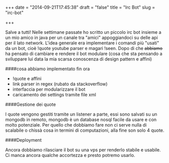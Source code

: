 +++
date = "2014-09-21T17:45:38"
draft = "false"
title = "Irc Bot"
slug = "irc-bot"

+++

Salve a tutti! Nelle settimane passate ho scritto un piccolo irc bot insieme a un mio amico in java per un canale tra "amici" appoggiandoci su delle api per il lato network. L'idea generale era implementare i comandi più "usati" da un bot, cioè !quote youtube parser e magari !seen. Dopo di che ~~abbiamo~~ ha pensato di cambiare e rendere il bot modulare (cosa che sta pensando a sviluppare lui data la mia scarsa conoscenza di design pattern e affini) 


####cosa abbiamo implementato fin ora
* !quote e affini
* link parser in regex (rubato da stackoverflow) 
* interfaccia per modularizzare il bot
* caricamento dei settings tramite file xml


####Gestione dei quote

I quote vengono gestiti tramite un listener a parte, essi sono salvati su un mongodb in remoto, mongodb è un database nosql facile da usare e con molto potenziale. Per quello che dobbiamo fare non ci serve nulla di scalabile o chissà cosa in termini di computazioni, alla fine son solo 4 quote. 

####Deployment 

Ancora dobbiamo rilasciare il bot su una vps per renderlo stabile e usabile. Ci manca ancora qualche accortezza e presto potremo usarlo. 



